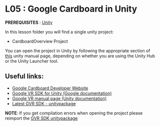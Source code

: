 # L05 : Google Cardboard in Unity

**PREREQUISITES** : [Unity](https://unity.com/)

In this lesson folder you will find a single unity project:
 * CardboardOverview Project

You can open the project in Unity by following the appropriate section of [this](https://docs.unity3d.com/Manual/GettingStartedOpeningProjects.html) unity manual page, depending on whether you are using the Unity Hub or the Unity Launcher tool.

## Useful links:

* [Google Cardboard Developer Website](https://vr.google.com/intl/it_it/cardboard/developers/)
* [Google VR SDK for Unity (Google documentation)](https://developers.google.com/vr/develop/unity/get-started-android)
* [Google VR manual page (Unity documentation)](https://docs.unity3d.com/Manual/googlevr_sdk_overview.html)
* [Latest GVR SDK - unitypackage](https://github.com/googlevr/gvr-unity-sdk/releases)

**NOTE**: If you get compilation errors when opening the project please reimport the [GVR SDK unitypackage](https://github.com/googlevr/gvr-unity-sdk/releases/download/v1.200.0/GoogleVRForUnity_1.200.0.unitypackage)